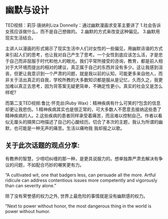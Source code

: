 # 幽默与设计  

TED视频：莉莎·唐纳利Liza Donnelly：通过幽默漫画求变革主要讲了
1.社会告诉女孩应该做什么，而不是自己想做的。
2.幽默的方式来改变这种偏见。
3.幽默用现实生活结合。  

主讲人以漫画的形式揭示了现实生活中人们对女性的一些偏见，用幽默诙谐的方式来引起人们的思考，也让我对自己产生了思考。一个女性到底应该怎么活，才是忠于自己而非屈服于时代和他人的眼光。我们平常所接受的咨询，教育，都是前人相对于大环境而提出的相对的建议，真正属于自己的东西并没有多少。这让我感到沮丧，但更让我意识到一个严肃的问题，就是我以前的认知，可能更多来自他人，而非关于活出真正的自我，学校所教的大多数知识都是服从是记忆，久而久之，我更加难以真正去思考，因为背答案无疑更简单，不确定性更小。真实的社会又是怎么样呢?

而第二支TED视频:鲁比·怀克丝(Ruby Wax)：精神疾病有什么可笑的?包含的信息却更让我悲伤。1.精神疾病其实也是很正常的，可大多数人不愿意去接纳这些患了精神疾病的人。2.这些疾病的患者同样承受着痛苦，而且难以控制自己。作者以看似无厘头的搞笑口吻描述了自己的心酸经历。切合了本次的主题，我认为所谓的幽默，也可能是一种无声的痛苦。生活以痛吻我 我却报之以歌。  

## 关于此次话题的观点分享:  

有教养的智慧，少唠叨纠缠的那一种，是更具说服力的。想单独靠严肃去解决有争议的问题，不如配合巧妙的嘲笑更有力。  

“A cultivated wit, one that badgers less, can persuade all the more. Artful ridicule can address contentious issues more competently and vigorously than can severity alone.”  


除了没有荣誉感的权力之外, 世界上最危险的事情就是没有幽默感的权力。  

"Next to power without honor, the most dangerous thing in the world is power without humor.
